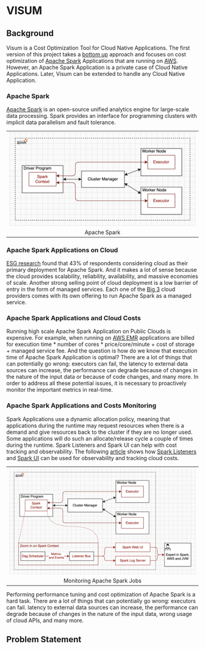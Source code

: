 # VISUM 

## Background
Visum is a Cost Optimization Tool for Cloud Native Applications. The first version of this project takes a [bottom up](https://en.wikipedia.org/wiki/Top-down_and_bottom-up_design) approach and focuses on cost optimization of [Apache Spark](https://spark.apache.org/) Applications that are running on [AWS](https://en.wikipedia.org/wiki/Amazon_Web_Services/). However, an Apache Spark Application is a private case of Cloud Native Applications. Later, Visum can be extended to handle any Cloud Native Application.

### Apache Spark
[Apache Spark](https://spark.apache.org/) is an open-source unified analytics engine for large-scale data processing. Spark provides an interface for programming clusters with implicit data parallelism and fault tolerance.

<table width="256px">
  <tr>
    <td><img src="./images/spark-1.png"/></td>
  </tr>
  <tr><td align="center">Apache Spark</td></tr>
</table>  

### Apache Spark Applications on Cloud
[ESG research](https://aws.amazon.com/big-data/what-is-spark/) found that 43% of respondents considering cloud as their primary deployment for Apache Spark. And it makes a lot of sense because the cloud provides scalability, reliability, availability, and massive economies of scale. Another strong selling point of cloud deployment is a low barrier of entry in the form of managed services. Each one of the [Big 3](https://www.itprotoday.com/iaas-and-paas/big-3-public-cloud-providers-continue-dominate-led-aws) cloud providers comes with its own offering to run Apache Spark as a managed service. 

### Apache Spark Applications and Cloud Costs
Running high scale Apache Spark Application on Public Clouds is expensive. For example, when running on [AWS EMR](https://aws.amazon.com/emr/pricing/) applications are billed for execution time * number of cores * price/core/minute + cost of storage + managed service fee. And the question is how do we know that execution time of Apache Spark Application is optimal?
There are a lot of things that can potentially go wrong: executors can fail, the latency to external data sources can increase, the performance can degrade because of changes in the nature of the input data or because of code changes, and many more. In order to address all these potential issues, it is necessary to proactively monitor the important metrics in real-time. 

### Apache Spark Applications and Costs Monitoring
Spark Applications use a dynamic allocation policy, meaning that applications during the runtime may request resources when there is a demand and give resources back to the cluster if they are no longer used. Some applications will do such an allocate/release cycle a couple of times during the runtime. Spark Listeners and Spark UI can help with cost tracking and observability. The following [article](https://itnext.io/processing-costs-measurement-on-multi-tenant-emr-clusters-be09a2e021ca) shows how [Spark Listeners](https://spark.apache.org/docs/latest/api/java/index.html?org/apache/spark/scheduler/SparkListener.html) and [Spark UI](https://spark.apache.org/docs/latest/web-ui.html) can be used for observability and tracking cloud costs.
<table width="256px">
  <tr>
    <td><img src="./images/spark-2.png"/></td>
  </tr>
  <tr><td align="center">Monitoring Apache Spark Jobs</td></tr>
</table>

Performing performance tuning and cost optimization of Apache Spark is a hard task. There are a lot of things that can potentially go wrong: executors can fail. latency to external data sources can increase, the performance can degrade because of changes in the nature of the input data, wrong usage of cloud APIs, and many more. 


## Problem Statement






